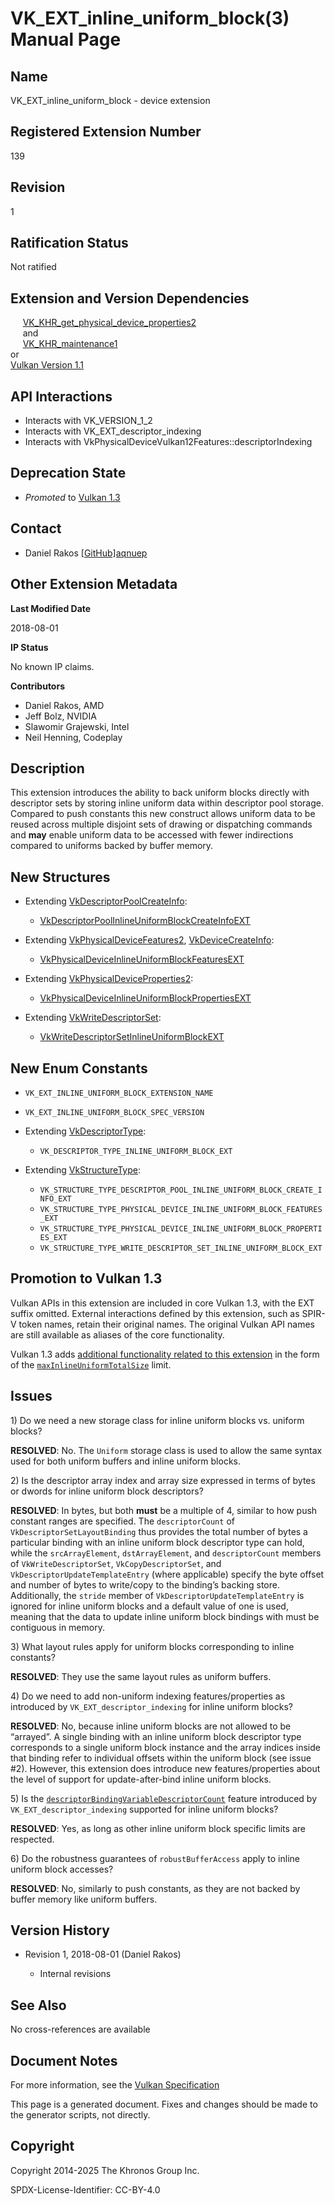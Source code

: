 # VK\_EXT\_inline\_uniform\_block(3) Manual Page

## Name

VK\_EXT\_inline\_uniform\_block - device extension



## [](#_registered_extension_number)Registered Extension Number

139

## [](#_revision)Revision

1

## [](#_ratification_status)Ratification Status

Not ratified

## [](#_extension_and_version_dependencies)Extension and Version Dependencies

     [VK\_KHR\_get\_physical\_device\_properties2](https://registry.khronos.org/vulkan/specs/latest/man/html/VK_KHR_get_physical_device_properties2.html)  
     and  
     [VK\_KHR\_maintenance1](https://registry.khronos.org/vulkan/specs/latest/man/html/VK_KHR_maintenance1.html)  
or  
[Vulkan Version 1.1](#versions-1.1)

## [](#_api_interactions)API Interactions

- Interacts with VK\_VERSION\_1\_2
- Interacts with VK\_EXT\_descriptor\_indexing
- Interacts with VkPhysicalDeviceVulkan12Features::descriptorIndexing

## [](#_deprecation_state)Deprecation State

- *Promoted* to [Vulkan 1.3](https://registry.khronos.org/vulkan/specs/latest/html/vkspec.html#versions-1.3-promotions)

## [](#_contact)Contact

- Daniel Rakos [\[GitHub\]aqnuep](https://github.com/KhronosGroup/Vulkan-Docs/issues/new?body=%5BVK_EXT_inline_uniform_block%5D%20%40aqnuep%0A%2AHere%20describe%20the%20issue%20or%20question%20you%20have%20about%20the%20VK_EXT_inline_uniform_block%20extension%2A)

## [](#_other_extension_metadata)Other Extension Metadata

**Last Modified Date**

2018-08-01

**IP Status**

No known IP claims.

**Contributors**

- Daniel Rakos, AMD
- Jeff Bolz, NVIDIA
- Slawomir Grajewski, Intel
- Neil Henning, Codeplay

## [](#_description)Description

This extension introduces the ability to back uniform blocks directly with descriptor sets by storing inline uniform data within descriptor pool storage. Compared to push constants this new construct allows uniform data to be reused across multiple disjoint sets of drawing or dispatching commands and **may** enable uniform data to be accessed with fewer indirections compared to uniforms backed by buffer memory.

## [](#_new_structures)New Structures

- Extending [VkDescriptorPoolCreateInfo](https://registry.khronos.org/vulkan/specs/latest/man/html/VkDescriptorPoolCreateInfo.html):
  
  - [VkDescriptorPoolInlineUniformBlockCreateInfoEXT](https://registry.khronos.org/vulkan/specs/latest/man/html/VkDescriptorPoolInlineUniformBlockCreateInfoEXT.html)
- Extending [VkPhysicalDeviceFeatures2](https://registry.khronos.org/vulkan/specs/latest/man/html/VkPhysicalDeviceFeatures2.html), [VkDeviceCreateInfo](https://registry.khronos.org/vulkan/specs/latest/man/html/VkDeviceCreateInfo.html):
  
  - [VkPhysicalDeviceInlineUniformBlockFeaturesEXT](https://registry.khronos.org/vulkan/specs/latest/man/html/VkPhysicalDeviceInlineUniformBlockFeaturesEXT.html)
- Extending [VkPhysicalDeviceProperties2](https://registry.khronos.org/vulkan/specs/latest/man/html/VkPhysicalDeviceProperties2.html):
  
  - [VkPhysicalDeviceInlineUniformBlockPropertiesEXT](https://registry.khronos.org/vulkan/specs/latest/man/html/VkPhysicalDeviceInlineUniformBlockPropertiesEXT.html)
- Extending [VkWriteDescriptorSet](https://registry.khronos.org/vulkan/specs/latest/man/html/VkWriteDescriptorSet.html):
  
  - [VkWriteDescriptorSetInlineUniformBlockEXT](https://registry.khronos.org/vulkan/specs/latest/man/html/VkWriteDescriptorSetInlineUniformBlockEXT.html)

## [](#_new_enum_constants)New Enum Constants

- `VK_EXT_INLINE_UNIFORM_BLOCK_EXTENSION_NAME`
- `VK_EXT_INLINE_UNIFORM_BLOCK_SPEC_VERSION`
- Extending [VkDescriptorType](https://registry.khronos.org/vulkan/specs/latest/man/html/VkDescriptorType.html):
  
  - `VK_DESCRIPTOR_TYPE_INLINE_UNIFORM_BLOCK_EXT`
- Extending [VkStructureType](https://registry.khronos.org/vulkan/specs/latest/man/html/VkStructureType.html):
  
  - `VK_STRUCTURE_TYPE_DESCRIPTOR_POOL_INLINE_UNIFORM_BLOCK_CREATE_INFO_EXT`
  - `VK_STRUCTURE_TYPE_PHYSICAL_DEVICE_INLINE_UNIFORM_BLOCK_FEATURES_EXT`
  - `VK_STRUCTURE_TYPE_PHYSICAL_DEVICE_INLINE_UNIFORM_BLOCK_PROPERTIES_EXT`
  - `VK_STRUCTURE_TYPE_WRITE_DESCRIPTOR_SET_INLINE_UNIFORM_BLOCK_EXT`

## [](#_promotion_to_vulkan_1_3)Promotion to Vulkan 1.3

Vulkan APIs in this extension are included in core Vulkan 1.3, with the EXT suffix omitted. External interactions defined by this extension, such as SPIR-V token names, retain their original names. The original Vulkan API names are still available as aliases of the core functionality.

Vulkan 1.3 adds [additional functionality related to this extension](https://registry.khronos.org/vulkan/specs/latest/html/vkspec.html#versions-1.3-new-features) in the form of the [`maxInlineUniformTotalSize`](https://registry.khronos.org/vulkan/specs/latest/html/vkspec.html#limits-maxInlineUniformTotalSize) limit.

## [](#_issues)Issues

1\) Do we need a new storage class for inline uniform blocks vs. uniform blocks?

**RESOLVED**: No. The `Uniform` storage class is used to allow the same syntax used for both uniform buffers and inline uniform blocks.

2\) Is the descriptor array index and array size expressed in terms of bytes or dwords for inline uniform block descriptors?

**RESOLVED**: In bytes, but both **must** be a multiple of 4, similar to how push constant ranges are specified. The `descriptorCount` of `VkDescriptorSetLayoutBinding` thus provides the total number of bytes a particular binding with an inline uniform block descriptor type can hold, while the `srcArrayElement`, `dstArrayElement`, and `descriptorCount` members of `VkWriteDescriptorSet`, `VkCopyDescriptorSet`, and `VkDescriptorUpdateTemplateEntry` (where applicable) specify the byte offset and number of bytes to write/copy to the binding’s backing store. Additionally, the `stride` member of `VkDescriptorUpdateTemplateEntry` is ignored for inline uniform blocks and a default value of one is used, meaning that the data to update inline uniform block bindings with must be contiguous in memory.

3\) What layout rules apply for uniform blocks corresponding to inline constants?

**RESOLVED**: They use the same layout rules as uniform buffers.

4\) Do we need to add non-uniform indexing features/properties as introduced by `VK_EXT_descriptor_indexing` for inline uniform blocks?

**RESOLVED**: No, because inline uniform blocks are not allowed to be “arrayed”. A single binding with an inline uniform block descriptor type corresponds to a single uniform block instance and the array indices inside that binding refer to individual offsets within the uniform block (see issue #2). However, this extension does introduce new features/properties about the level of support for update-after-bind inline uniform blocks.

5\) Is the [`descriptorBindingVariableDescriptorCount`](https://registry.khronos.org/vulkan/specs/latest/html/vkspec.html#features-descriptorBindingVariableDescriptorCount) feature introduced by `VK_EXT_descriptor_indexing` supported for inline uniform blocks?

**RESOLVED**: Yes, as long as other inline uniform block specific limits are respected.

6\) Do the robustness guarantees of `robustBufferAccess` apply to inline uniform block accesses?

**RESOLVED**: No, similarly to push constants, as they are not backed by buffer memory like uniform buffers.

## [](#_version_history)Version History

- Revision 1, 2018-08-01 (Daniel Rakos)
  
  - Internal revisions

## [](#_see_also)See Also

No cross-references are available

## [](#_document_notes)Document Notes

For more information, see the [Vulkan Specification](https://registry.khronos.org/vulkan/specs/latest/html/vkspec.html#VK_EXT_inline_uniform_block)

This page is a generated document. Fixes and changes should be made to the generator scripts, not directly.

## [](#_copyright)Copyright

Copyright 2014-2025 The Khronos Group Inc.

SPDX-License-Identifier: CC-BY-4.0